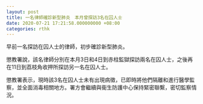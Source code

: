 ```yaml
---
layout: post
title: 一名律師確診新型肺炎　本月曾探訪3名在囚人士
date: 2020-07-21 17:21:58.000000000 +08:00
categories: rthk
---
```


早前一名探訪在囚人士的律師，初步確診新型肺炎。

懲教署說，該名律師分別在本月3日和4日到赤柱監獄探訪兩名在囚人士，之後再在11日到荔枝角收押所探訪另一名在囚人士。

懲教署表示，現時該3名在囚人士未有出現病徵，已即時將他們隔離和進行醫學監察，並全面消毒相關地方。署方會繼續與衞生防護中心保持緊密聯繫，密切監察情況。
